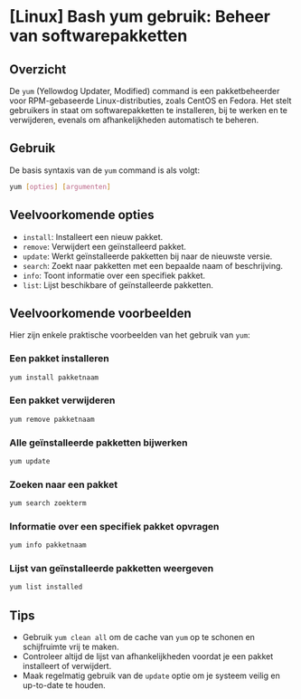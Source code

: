 # [Linux] Bash yum gebruik: Beheer van softwarepakketten

## Overzicht
De `yum` (Yellowdog Updater, Modified) command is een pakketbeheerder voor RPM-gebaseerde Linux-distributies, zoals CentOS en Fedora. Het stelt gebruikers in staat om softwarepakketten te installeren, bij te werken en te verwijderen, evenals om afhankelijkheden automatisch te beheren.

## Gebruik
De basis syntaxis van de `yum` command is als volgt:

```bash
yum [opties] [argumenten]
```

## Veelvoorkomende opties
- `install`: Installeert een nieuw pakket.
- `remove`: Verwijdert een geïnstalleerd pakket.
- `update`: Werkt geïnstalleerde pakketten bij naar de nieuwste versie.
- `search`: Zoekt naar pakketten met een bepaalde naam of beschrijving.
- `info`: Toont informatie over een specifiek pakket.
- `list`: Lijst beschikbare of geïnstalleerde pakketten.

## Veelvoorkomende voorbeelden
Hier zijn enkele praktische voorbeelden van het gebruik van `yum`:

### Een pakket installeren
```bash
yum install pakketnaam
```

### Een pakket verwijderen
```bash
yum remove pakketnaam
```

### Alle geïnstalleerde pakketten bijwerken
```bash
yum update
```

### Zoeken naar een pakket
```bash
yum search zoekterm
```

### Informatie over een specifiek pakket opvragen
```bash
yum info pakketnaam
```

### Lijst van geïnstalleerde pakketten weergeven
```bash
yum list installed
```

## Tips
- Gebruik `yum clean all` om de cache van `yum` op te schonen en schijfruimte vrij te maken.
- Controleer altijd de lijst van afhankelijkheden voordat je een pakket installeert of verwijdert.
- Maak regelmatig gebruik van de `update` optie om je systeem veilig en up-to-date te houden.